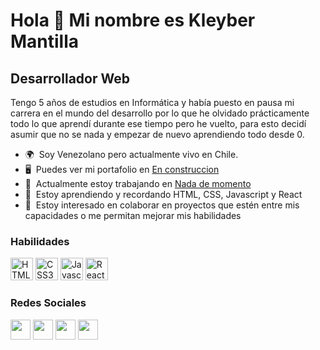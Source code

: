 Hola 👋 Mi nombre es Kleyber Mantilla
=================================

Desarrollador Web
-----------------

Tengo 5 años de estudios en Informática y había puesto en pausa mi carrera en el mundo del desarrollo por lo que he olvidado prácticamente todo lo que aprendí durante ese tiempo pero he vuelto, para esto decidí asumir que no se nada y empezar de nuevo aprendiendo todo desde 0.

* 🌍  Soy Venezolano pero actualmente vivo en Chile.
* 🖥️  Puedes ver mi portafolio en [En construccion](#)
* 🚀  Actualmente estoy trabajando en [Nada de momento](#)
* 🧠  Estoy aprendiendo y recordando HTML, CSS, Javascript y React
* 🤝  Estoy interesado en colaborar en proyectos que estén entre mis capacidades o me permitan mejorar mis habilidades

### Habilidades

<p align="left">

<a href="https://developer.mozilla.org/en-US/docs/Glossary/HTML5" target="_blank" rel="noreferrer"><img src="https://raw.githubusercontent.com/danielcranney/readme-generator/main/public/icons/skills/html5-colored.svg" width="36" height="36" alt="HTML5" /></a>
<a href="https://www.w3.org/TR/CSS/#css" target="_blank" rel="noreferrer"><img src="https://raw.githubusercontent.com/danielcranney/readme-generator/main/public/icons/skills/css3-colored.svg" width="36" height="36" alt="CSS3" /></a>
<a href="https://developer.mozilla.org/en-US/docs/Web/JavaScript" target="_blank" rel="noreferrer"><img src="https://raw.githubusercontent.com/danielcranney/readme-generator/main/public/icons/skills/javascript-colored.svg" width="36" height="36" alt="Javascript" /></a>
<a href="https://reactjs.org/" target="_blank" rel="noreferrer"><img src="https://raw.githubusercontent.com/danielcranney/readme-generator/main/public/icons/skills/react-colored.svg" width="36" height="36" alt="React" /></a>

</p>


### Redes Sociales

<p align="left"> 
<a href="https://www.github.com/KleyberJMH" target="_blank" rel="noreferrer"><img src="https://raw.githubusercontent.com/danielcranney/readme-generator/main/public/icons/socials/github.svg" width="32" height="32" /></a> 
<a href="http://www.instagram.com/kunawaro" target="_blank" rel="noreferrer"><img src="https://raw.githubusercontent.com/danielcranney/readme-generator/main/public/icons/socials/instagram.svg" width="32" height="32" /></a> 
<a href="https://www.linkedin.com/in/kleyberjmh" target="_blank" rel="noreferrer"><img src="https://raw.githubusercontent.com/danielcranney/readme-generator/main/public/icons/socials/linkedin.svg" width="32" height="32" /></a> 
<a href="https://twitter.com/Kleyberjmh" target="_blank" rel="noreferrer"><img src="https://raw.githubusercontent.com/danielcranney/readme-generator/main/public/icons/socials/twitter.svg" width="32" height="32" /></a>
</p>
